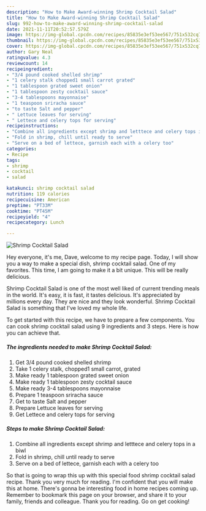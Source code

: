 ```yaml
---
description: "How to Make Award-winning Shrimp Cocktail Salad"
title: "How to Make Award-winning Shrimp Cocktail Salad"
slug: 992-how-to-make-award-winning-shrimp-cocktail-salad
date: 2021-11-11T20:52:57.579Z
image: https://img-global.cpcdn.com/recipes/85835e3ef53ee567/751x532cq70/shrimp-cocktail-salad-recipe-main-photo.jpg
thumbnail: https://img-global.cpcdn.com/recipes/85835e3ef53ee567/751x532cq70/shrimp-cocktail-salad-recipe-main-photo.jpg
cover: https://img-global.cpcdn.com/recipes/85835e3ef53ee567/751x532cq70/shrimp-cocktail-salad-recipe-main-photo.jpg
author: Gary Neal
ratingvalue: 4.3
reviewcount: 14
recipeingredient:
- "3/4 pound cooked shelled shrimp"
- "1 celery stalk chopped1 small carrot grated"
- "1 tablespoon grated sweet onion"
- "1 tablespoon zesty cocktail sauce"
- "3-4 tablespoons mayonnaise"
- "1 teaspoon sriracha sauce"
- "to taste Salt and pepper"
- " Lettuce leaves for serving"
- " Lettece and celery tops for serving"
recipeinstructions:
- "Combine all ingredients except shrimp and letttece and celery tops in a biwl"
- "Fold in shrimp, chill until ready to serve"
- "Serve on a bed of lettece, garnish each with a celery too"
categories:
- Recipe
tags:
- shrimp
- cocktail
- salad

katakunci: shrimp cocktail salad 
nutrition: 119 calories
recipecuisine: American
preptime: "PT33M"
cooktime: "PT45M"
recipeyield: "4"
recipecategory: Lunch

---
```



![Shrimp Cocktail Salad](https://img-global.cpcdn.com/recipes/85835e3ef53ee567/751x532cq70/shrimp-cocktail-salad-recipe-main-photo.jpg)

Hey everyone, it's me, Dave, welcome to my recipe page. Today, I will show you a way to make a special dish, shrimp cocktail salad. One of my favorites. This time, I am going to make it a bit unique. This will be really delicious.



Shrimp Cocktail Salad is one of the most well liked of current trending meals in the world. It's easy, it is fast, it tastes delicious. It's appreciated by millions every day. They are nice and they look wonderful. Shrimp Cocktail Salad is something that I've loved my whole life.


To get started with this recipe, we have to prepare a few components. You can cook shrimp cocktail salad using 9 ingredients and 3 steps. Here is how you can achieve that.

<!--inarticleads1-->

##### The ingredients needed to make Shrimp Cocktail Salad:

1. Get 3/4 pound cooked shelled shrimp
1. Take 1 celery stalk, chopped1 small carrot, grated
1. Make ready 1 tablespoon grated sweet onion
1. Make ready 1 tablespoon zesty cocktail sauce
1. Make ready 3-4 tablespoons mayonnaise
1. Prepare 1 teaspoon sriracha sauce
1. Get to taste Salt and pepper
1. Prepare  Lettuce leaves for serving
1. Get  Lettece and celery tops for serving




<!--inarticleads2-->

##### Steps to make Shrimp Cocktail Salad:

1. Combine all ingredients except shrimp and letttece and celery tops in a biwl
1. Fold in shrimp, chill until ready to serve
1. Serve on a bed of lettece, garnish each with a celery too




So that is going to wrap this up with this special food shrimp cocktail salad recipe. Thank you very much for reading. I'm confident that you will make this at home. There's gonna be interesting food in home recipes coming up. Remember to bookmark this page on your browser, and share it to your family, friends and colleague. Thank you for reading. Go on get cooking!
